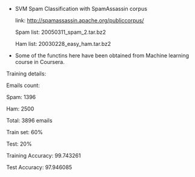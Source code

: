 * SVM Spam Classification with SpamAssassin corpus

   link: http://spamassassin.apache.org/publiccorpus/
   
   Spam list:  20050311_spam_2.tar.bz2
   
   Ham list:   20030228_easy_ham.tar.bz2
   
* Some of the functins here have been obtained from Machine learning course in Coursera.

Training details:

Emails count:

Spam: 1396

Ham: 2500

Total: 3896 emails


Train set: 60%

Test: 20%

Training Accuracy:  99.743261

Test Accuracy:      97.946085
